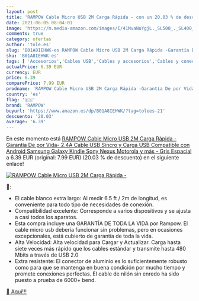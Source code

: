 ```yaml
---
layout: post
title: 'RAMPOW Cable Micro USB 2M Carga Rápida - con un 20.03 % de descuento'
date: 2021-06-05 08:04:01
image: 'https://m.media-amazon.com/images/I/41MvaNuYgjL._SL500_._SL400_.jpg'
comments: true
category: ofertas
author: 'tole.es'
slug: 'B01A8IEHWK-es RAMPOW Cable Micro USB 2M Carga Rápida -Garantía De por...'
sku: 'B01A8IEHWK-es'
tags: [ 'Accesorios','Cables USB','Cables y accesorios','Cables y conectores','Informática','android','rampow', ]
actualPrice: 6.39 EUR
currency: EUR
price: 6.39
comparePrice: 7.99 EUR
prodname: 'RAMPOW Cable Micro USB 2M Carga Rápida -Garantía De por Vida- 2.4A Cable USB Sincro y Carga USB Compatible con Android  Samsung Galaxy  Kindle  Sony  Nexus  Motorola y más - Gris Espacial'
country: 'es'
flag: '🇪🇸'
brand: 'RAMPOW'
buyurl: 'https://www.amazon.es/dp/B01A8IEHWK/?tag=tolees-21'
descuento: '20.03'
average: '6.39'
---
```


En este momento está [RAMPOW Cable Micro USB 2M Carga Rápida -Garantía De por Vida- 2.4A Cable USB Sincro y Carga USB Compatible con Android  Samsung Galaxy  Kindle  Sony  Nexus  Motorola y más - Gris Espacial](https://www.amazon.es/dp/B01A8IEHWK/?tag=tolees-21) a 6.39 EUR (original: 7.99 EUR) (20.03 %  de descuento) en el siguiente enlace!

[![RAMPOW Cable Micro USB 2M Carga Rápida -](https://m.media-amazon.com/images/I/41MvaNuYgjL._SL500_._SL400_.jpg)](https://www.amazon.es/dp/B01A8IEHWK/?tag=tolees-21)

🔎:

- El cable blanco extra largo: Al medir 6.5 ft / 2m de longitud, es conveniente para todo tipo de necesidades de conexión.
- Compatibilidad excelente: Corresponde a varios dispositivos y se ajusta a casi todos los aparatos.
- Esta compra incluye una GARANTÍA DE TODA LA VIDA por Rampow. El cable micro usb debería funcionar sin problemas, pero en ocasiones excepcionales, está cubierto de garantía de toda la vida.
- Alta Velocidad: Alta velocidad para Cargar y Actualizar. Carga hasta siete veces más rápido que los cables estándar y transmite hasta 480 Mbits a través de USB 2.0
- Extra resistente: El conector de aluminio es lo suficientemente robusto como para que se mantenga en buena condición por mucho tiempo y promete conexiones perfectas. El cable de nilón sin enredo ha sido puesto a prueba de 6000+ bend.

[🛒 Aquí!!!](https://www.amazon.es/dp/B01A8IEHWK/?tag=tolees-21)
